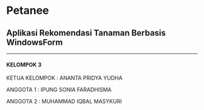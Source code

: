 # Petanee
## Aplikasi Rekomendasi Tanaman Berbasis WindowsForm
---

#### KELOMPOK 3

KETUA KELOMPOK  : ANANTA PRIDYA YUDHA

ANGGOTA 1 : IPUNG SONIA FARADHISMA

ANGGOTA 2 : MUHAMMAD IQBAL MASYKURI
